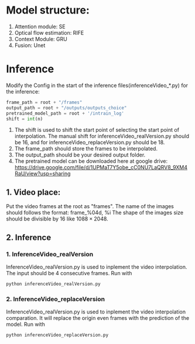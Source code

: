 # Model structure:
1. Attention module: SE
2. Optical flow estimation: RIFE
3. Context Module: GRU
4. Fusion: Unet

# Inference
Modify the Config in the start of the inference files(inferenceVideo_*.py) for the inference:
```python
frame_path = root + "/frames"
output_path = root + "/outputs/outputs_choice"
pretrained_model_path = root + '/intrain_log'
shift = int(n)
```
1. The shift is used to shift the start point of selecting the start point of interpolation. The manual shift for inferenceVideo_realVersion.py should be 16, and for inferenceVideo_replaceVersion.py should be 18.
2. The frame_path should store the frames to be interpolated.
3. The output_path should be your desired output folder.
4. The pretrained model can be downloaded here at google drive: https://drive.google.com/file/d/1UPMaT7Y5obe_cC0NU7LaQRV8_9XM4RaU/view?usp=sharing

## 1. Video place:
Put the video frames at the root as "frames". The name of the images should follows the format: frame_%04d, %i
The shape of the images size should be divisible by 16 like $1088 \times 2048$.

## 2. Inference
### 1. InferenceVideo_realVersion
InferenceVideo_realVersion.py is used to inplement the video interpolation. The input should be 4 consecutive 
frames. 
Run with
```python
python inferenceVideo_realVersion.py
```
### 2. InferenceVideo_replaceVersion
InferenceVideo_realVersion.py is used to inplement the video interpolation comparation. It will replace the origin even frames with the prediction of the model.
Run with
```python
python inferenceVideo_replaceVersion.py
```

